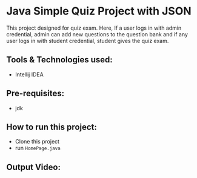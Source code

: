 # Java Simple Quiz Project with JSON
This project designed for quiz exam. Here, If a user logs in with admin credential, admin can add new questions to the question bank and if any user logs in with student credential, student gives the quiz exam.

## Tools & Technologies used:
- Intellij IDEA

## Pre-requisites:
- jdk

## How to run this project:
- Clone this project
- run ```HomePage.java```

## Output Video:
